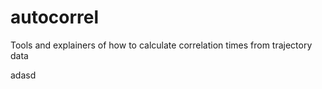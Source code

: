 # autocorrel
Tools and explainers of how to calculate correlation times from trajectory data

adasd

